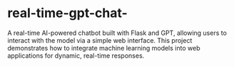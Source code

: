 # real-time-gpt-chat-
A real-time AI-powered chatbot built with Flask and GPT, allowing users to interact with the model via a simple web interface. This project demonstrates how to integrate machine learning models into web applications for dynamic, real-time responses.
